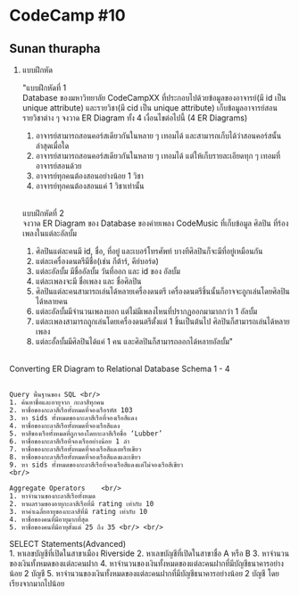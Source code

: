 # CodeCamp #10
## Sunan thurapha
1. แบบฝึกหัด

   "แบบฝึกหัดที่ 1 <br/>
    Database ของมหาวิทยาลัย CodeCampXX ที่ประกอบไปด้วยข้อมูลของอาจารย์(มี id เป็น unique attribute) 
    และรายวิชา(มี cid เป็น unique attribute) เก็บข้อมูลอาจารย์สอนรายวิชาต่าง ๆ จงวาด ER Diagram ทั้ง 4 เงื่อนไขต่อไปนี้ (4 ER Diagrams)
    1. อาจารย์สามารถสอนคอร์สเดียวกันในหลาย ๆ เทอมได้ และสามารถเก็บได้ว่าสอนคอร์สนั้นล่าสุดเมื่อใด
    2. อาจารย์สามารถสอนคอร์สเดียวกันในหลาย ๆ เทอมได้ แต่ให้เก็บรายละเอียดทุก ๆ เทอมที่อาจารย์สอนด้วย
    3. อาจารย์ทุกคนต้องสอนอย่างน้อย 1 วิชา
    4. อาจารย์ทุกคนต้องสอนแค่ 1 วิชาเท่านั้น  
    <br/>
 
    แบบฝึกหัดที่ 2  <br/>
    จงวาด ER Diagram ของ Database ของค่ายเพลง CodeMusic ที่เก็บข้อมูล ศิลปิน ที่ร้องเพลงในแต่ละอัลบั้ม
    1. ศิลปินแต่ละคนมี id, ชื่อ, ที่อยู่ และเบอร์โทรศัพท์ บางทีศิลปินก็จะมีที่อยู่เหมือนกัน
    2. แต่ละเครื่องดนตรีมีชื่อ(เช่น กีต้าร์, คีย์บอร์ด)
    3. แต่ละอัลบั้ม มีชื่ออัลบั้ม วันที่ออก และ id ของ อัลบั้ม
    4. แต่ละเพลงจะมี ชื่อเพลง และ ชื่อศิลปิน
    5. ศิลปินแต่ละคนสามารถเล่นได้หลายเครื่องดนตรี เครื่องดนตรีชิ้นนั้นก็อาจจะถูกเล่นโดยศิลปินได้หลายคน
    6. แต่ละอัลบั้มมีจำนวนเพลงบอก แต่ไม่มีเพลงไหนที่ปรากฏออกมามากกว่า 1 อัลบั้ม
    7. แต่ละเพลงสามารถถูกเล่นโดยเครื่องดนตรีตั้งแต่ 1 ชิ้นเป็นต้นไป ศิลปินก็สามารถเล่นได้หลายเพลง
    8. แต่ละอั้ลบั้มมีศิลปินได้แค่ 1 คน และศิลปินก็สามารถออกได้หลายอัลบั้ม" <br/>
 <br/>
    Converting ER Diagram to Relational Database Schema 1 - 4 
 <br/>
 <br/>

    Query พื้นฐานของ SQL <br/>
    1. ค้นหาชื่อและอายุจาก กะลาสีทุกคน
    2. หาชื่อของกะลาสีเรือทั้งหมดที่จองเรือรหัส 103
    3. หา sids ทั้งหมดของกะลาสีเรือที่จองเรือสีแดง
    4. หาชื่อของกะลาสีเรือทั้งหมดที่จองเรือสีแดง
    5. หาสีของเรือทั้งหมดที่ถูกจองโดยกะลาสีเรือชื่อ ‘Lubber’
    6. หาชื่อของกะลาสีเรือที่จองเรืออย่างน้อย 1 ลำ
    7. หาชื่อของกะลาสีเรือทั้งหมดที่จองเรือสีแดงหรือเขียว
    8. หาชื่อของกะลาสีเรือทั้งหมดที่จองเรือสีแดงและเขียว
    9. หา sids ทั้งหมดของกะลาสีเรือที่จองเรือสีแดงแต่ไม่จองเรือสีเขียว  
    <br/>

    Aggregate Operators    <br/>
    1. หาจำนวนของกะลาสีเรือทั้งหมด
    2. หาผลรวมของอายุกะลาสีเรือที่มี rating เท่ากับ 10
    3. หาค่าเฉลี่ยอายุของกะลาสีที่มี rating เท่ากับ 10
    4. หาชื่อของคนที่มีอายุมากที่สุด
    5. หาชื่อของคนที่มีอายุตั้งแต่ 25 ถึง 35 <br/> <br/>
    
   SELECT Statements(Advanced) <br/>
    1. หาเลขบัญชีที่เปิดในสาขาเมือง Riverside
    2. หาเลขบัญชีที่เปิดในสาขาชื่อ A หรือ B
    3. หาจำนวนของเงินทั้งหมดของแต่ละคนฝาก
    4. หาจำนวนของเงินทั้งหมดของแต่ละคนฝากที่มีบัญชีธนาคารอย่างน้อย 2 บัญชี
    5. หาจำนวนของเงินทั้งหมดของแต่ละคนฝากที่มีบัญชีธนาคารอย่างน้อย 2 บัญชี โดยเรียงจากมากไปน้อย